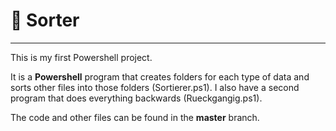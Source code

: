 # 🔀 Sorter 

---

This is my first Powershell project.


It is a **Powershell** program that creates folders for each type of data and sorts other files into those folders (Sortierer.ps1).
I also have a second program that does everything backwards (Rueckgangig.ps1).

The code and other files can be found in the **master** branch.

